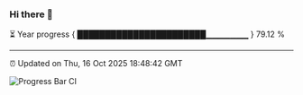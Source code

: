 ### Hi there 👋

⏳ Year progress { ███████████████████████▁▁▁▁▁▁▁ } 79.12 %

---

⏰ Updated on Thu, 16 Oct 2025 18:48:42 GMT

![Progress Bar CI](https://github.com/IshwaranRudhara/GIT-ACTION/workflows/Progress%20Bar%20CI/badge.svg)
